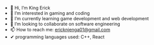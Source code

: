 - 👋 Hi, I’m King Erick
- 👀 I’m interested in gaming and coding
- 🌱 I’m currently learning game development and web development
- 💞️ I’m looking to collaborate on software engineering
- 📫 How to reach me: ericknjenga01@gmail.com
- ✔  programming languages used: C++, React

<!---
KING-ERICK-07/KING-ERICK-07 is a ✨ special ✨ repository because its `README.md` (this file) appears on your GitHub profile.
You can click the Preview link to take a look at your changes.
--->
